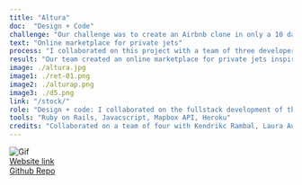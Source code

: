 ```yaml
---
title: "Altura"
doc:  "Design + Code"
challenge: "Our challenge was to create an Airbnb clone in only a 10 day sprint."
text: "Online marketplace for private jets"
process: "I collaborated on this project with a team of three developers. We split the work by user stories that we prioritized were of the highest value to our target market. I focused on the booking process for the user and creating a dashboard to visualize booking and user data. Below are the Figma mockups we created in order to test on users and prototype before development."
result: "Our team created an online marketplace for private jets inspired by Rosalia. The apps functionality is a two-sided marketplace: both listing a plane to rent and booking a plane. Users are able to rent jets listed by other users on the app. We implemented a multisearch feature that accounts for typos and associations. We also integrated with Mapbox API to show geolocations of plane listings."
image: ./altura.jpg
image1: ./ret-01.png
image2: ./alturap.png
image3: ./d5.png
link: "/stock/"
role: "Design + code: I collaborated on the fullstack development of the web application along with leading the UX design process"
tools: "Ruby on Rails, Javacscript, Mapbox API, Heroku"
credits: "Collaborated on a team of four with Kendrikc Rambal, Laura Aunion and Katy Link during Le Wagon's bootcamp"
---
```



![Gif](altura.gif)
<br>
[Website link](http://www.alturajet.heroku.com "http://www.alturajet.heroku.com")
<br>
[Github Repo](https://github.com/themsinglink/ALTURA_APP "https://github.com/themsinglink/ALTURA_APP")
